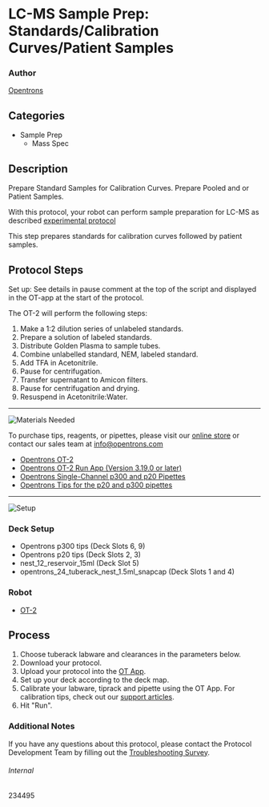 # LC-MS Sample Prep: Standards/Calibration Curves/Patient Samples

### Author
[Opentrons](https://opentrons.com/)

## Categories
* Sample Prep
     * Mass Spec

## Description
Prepare Standard Samples for Calibration Curves. Prepare Pooled and or Patient Samples.

With this protocol, your robot can perform sample preparation for LC-MS as described [experimental protocol](https://s3.amazonaws.com/pf-upload-01/u-4256/0/2021-05-12/eq03qff/Protocol-90%20ul-tube.pdf)

This step prepares standards for calibration curves followed by patient samples.

## Protocol Steps

Set up: See details in pause comment at the top of the script and displayed in the OT-app at the start of the protocol.

The OT-2 will perform the following steps:
1. Make a 1:2 dilution series of unlabeled standards.
2. Prepare a solution of labeled standards.
3. Distribute Golden Plasma to sample tubes.
4. Combine unlabelled standard, NEM, labeled standard.
5. Add TFA in Acetonitrile.
6. Pause for centrifugation.
7. Transfer supernatant to Amicon filters.
8. Pause for centrifugation and drying.
9. Resuspend in Acetonitrile:Water.

---
![Materials Needed](https://s3.amazonaws.com/opentrons-protocol-library-website/custom-README-images/001-General+Headings/materials.png)

To purchase tips, reagents, or pipettes, please visit our [online store](https://shop.opentrons.com/) or contact our sales team at [info@opentrons.com](mailto:info@opentrons.com)

* [Opentrons OT-2](https://shop.opentrons.com/collections/ot-2-robot/products/ot-2)
* [Opentrons OT-2 Run App (Version 3.19.0 or later)](https://opentrons.com/ot-app/)
* [Opentrons Single-Channel p300 and p20 Pipettes](https://shop.opentrons.com/collections/ot-2-pipettes/products/single-channel-electronic-pipette)
* [Opentrons Tips for the p20 and p300 pipettes](https://shop.opentrons.com/collections/opentrons-tips)

---
![Setup](https://s3.amazonaws.com/opentrons-protocol-library-website/custom-README-images/001-General+Headings/Setup.png)

### Deck Setup
* Opentrons p300 tips (Deck Slots 6, 9)
* Opentrons p20 tips (Deck Slots 2, 3)
* nest_12_reservoir_15ml (Deck Slot 5)
* opentrons_24_tuberack_nest_1.5ml_snapcap (Deck Slots 1 and 4)

### Robot
* [OT-2](https://opentrons.com/ot-2)

## Process
1. Choose tuberack labware and clearances in the parameters below.
2. Download your protocol.
3. Upload your protocol into the [OT App](https://opentrons.com/ot-app).
4. Set up your deck according to the deck map.
5. Calibrate your labware, tiprack and pipette using the OT App. For calibration tips, check out our [support articles](https://support.opentrons.com/en/collections/1559720-guide-for-getting-started-with-the-ot-2).
6. Hit "Run".

### Additional Notes
If you have any questions about this protocol, please contact the Protocol Development Team by filling out the [Troubleshooting Survey](https://protocol-troubleshooting.paperform.co/).

###### Internal
234495

